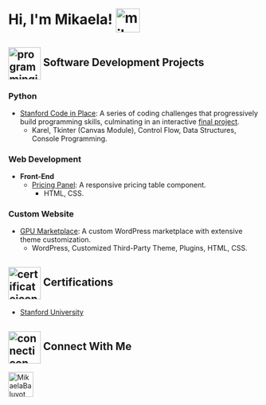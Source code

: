 <h1>Hi, I'm Mikaela!  <img align="center" alt="mikaela" width="48px" src="https://img.icons8.com/?size=100&id=OBqi6P3ukGoL&format=png&color=000000"/> </h1>

<h2><img align="center" alt="programmingicon" width="65px" src="https://img.icons8.com/?size=100&id=3BtkDrfVvCW9&format=png&color=000000"/> Software Development Projects</h2>

<h3>Python</h3>

- [Stanford Code in Place](https://github.com/mikaebal/stanford/blob/main/README.md): A series of coding challenges that progressively build programming skills, culminating in an interactive [final project](https://github.com/mikaebal/stanford/tree/main/Week7-Final-Project).
    - Karel, Tkinter (Canvas Module), Control Flow, Data Structures, Console Programming.
 
<h3>Web Development</h3>

  - <b>Front-End</b> 
    - [Pricing Panel](https://github.com/mikaebal/price-table-project): A responsive pricing table component.
      - HTML, CSS.

     
<h3>Custom Website</h3>

  - [GPU Marketplace](https://github.com/mikaebal/gpu-marketplace): A custom WordPress marketplace with extensive theme customization.
    - WordPress, Customized Third-Party Theme, Plugins, HTML, CSS.


 
<h2><img align="center" alt="certificateicon" width="65px" src="https://img.icons8.com/?size=100&id=116725&format=png&color=000000"/> Certifications</h2>

- [Stanford University](https://codeinplace.stanford.edu/cip3/certificate/clr2kv)



<h2><img align="center" alt="connecticon" width="65px" src="https://img.icons8.com/?size=100&id=116722&format=png&color=000000"/> Connect With Me</h2>

[<img align="left" alt="MikaelaBaluyot" width="50px" src="https://img.icons8.com/?size=100&id=67570&format=png&color=000000"/>][linkedin]

[linkedin]: https://linkedin.com/in/mikaelabaluyot


